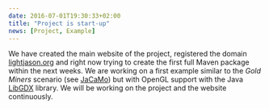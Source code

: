 ```yaml
---
date: 2016-07-01T19:30:33+02:00
title: "Project is start-up"
news: [Project, Example]
---
```

We have created the main website of the project, registered the domain [lightjason.org](http://lightjason.org) <!--more--> and right now trying to create the first full Maven package within the next weeks. We are working on a first example similar to the _Gold Miners_ scenario (see [JaCaMo](http://jacamo.sourceforge.net/tutorial/gold-miners/)) but with OpenGL support with the Java [LibGDX](https://libgdx.badlogicgames.com/) library. We will be working on the project and the website continuously.

